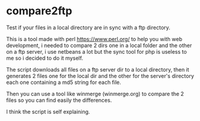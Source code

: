 # compare2ftp
Test if your files in a local directory are in sync with a ftp directory.

This is a tool made with perl https://www.perl.org/ to help you with web development, i needed to compare 2 dirs one in a local folder and the other on a ftp 
server, i use netbeans a lot but the sync tool for php is useless to me so i decided to do it myself.

The script downloads all files on a ftp server dir to a local directory, then it generates 2 files one for the local dir
and the other for the server's directory each one containing a md5 string for each file.

Then you can use a tool like winmerge (winmerge.org) to compare the 2 files so you can find easily the differences.

I think the script is self explaining.

